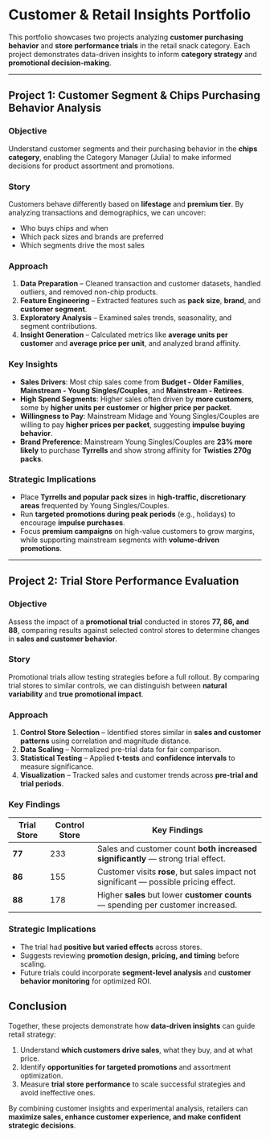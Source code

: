 # Customer & Retail Insights Portfolio

This portfolio showcases two projects analyzing **customer purchasing behavior** and **store performance trials** in the retail snack category. Each project demonstrates data-driven insights to inform **category strategy** and **promotional decision-making**.

---

## Project 1: Customer Segment & Chips Purchasing Behavior Analysis

### Objective
Understand customer segments and their purchasing behavior in the **chips category**, enabling the Category Manager (Julia) to make informed decisions for product assortment and promotions.

### Story
Customers behave differently based on **lifestage** and **premium tier**. By analyzing transactions and demographics, we can uncover:

- Who buys chips and when  
- Which pack sizes and brands are preferred  
- Which segments drive the most sales

### Approach
1. **Data Preparation** – Cleaned transaction and customer datasets, handled outliers, and removed non-chip products.
2. **Feature Engineering** – Extracted features such as **pack size**, **brand**, and **customer segment**.
3. **Exploratory Analysis** – Examined sales trends, seasonality, and segment contributions.
4. **Insight Generation** – Calculated metrics like **average units per customer** and **average price per unit**, and analyzed brand affinity.

### Key Insights
- **Sales Drivers**: Most chip sales come from **Budget - Older Families**, **Mainstream - Young Singles/Couples**, and **Mainstream - Retirees**.  
- **High Spend Segments**: Higher sales often driven by **more customers**, some by **higher units per customer** or **higher price per packet**.  
- **Willingness to Pay**: Mainstream Midage and Young Singles/Couples are willing to pay **higher prices per packet**, suggesting **impulse buying behavior**.  
- **Brand Preference**: Mainstream Young Singles/Couples are **23% more likely** to purchase **Tyrrells** and show strong affinity for **Twisties 270g packs**.  

### Strategic Implications
- Place **Tyrrells and popular pack sizes** in **high-traffic, discretionary areas** frequented by Young Singles/Couples.  
- Run **targeted promotions during peak periods** (e.g., holidays) to encourage **impulse purchases**.  
- Focus **premium campaigns** on high-value customers to grow margins, while supporting mainstream segments with **volume-driven promotions**.

---

## Project 2: Trial Store Performance Evaluation

### Objective
Assess the impact of a **promotional trial** conducted in stores **77, 86, and 88**, comparing results against selected control stores to determine changes in **sales and customer behavior**.

### Story
Promotional trials allow testing strategies before a full rollout. By comparing trial stores to similar controls, we can distinguish between **natural variability** and **true promotional impact**.

### Approach
1. **Control Store Selection** – Identified stores similar in **sales and customer patterns** using correlation and magnitude distance.  
2. **Data Scaling** – Normalized pre-trial data for fair comparison.  
3. **Statistical Testing** – Applied **t-tests** and **confidence intervals** to measure significance.  
4. **Visualization** – Tracked sales and customer trends across **pre-trial and trial periods**.

### Key Findings

| Trial Store | Control Store | Key Findings                                                                      |
| ----------- | ------------- | --------------------------------------------------------------------------------- |
| **77**      | 233           | Sales and customer count **both increased significantly** — strong trial effect. |
| **86**      | 155           | Customer visits **rose**, but sales impact not significant — possible pricing effect. |
| **88**      | 178           | Higher **sales** but lower **customer counts** — spending per customer increased. |

### Strategic Implications
- The trial had **positive but varied effects** across stores.  
- Suggests reviewing **promotion design, pricing, and timing** before scaling.  
- Future trials could incorporate **segment-level analysis** and **customer behavior monitoring** for optimized ROI.


## Conclusion
Together, these projects demonstrate how **data-driven insights** can guide retail strategy:

1. Understand **which customers drive sales**, what they buy, and at what price.  
2. Identify **opportunities for targeted promotions** and assortment optimization.  
3. Measure **trial store performance** to scale successful strategies and avoid ineffective ones.  

By combining customer insights and experimental analysis, retailers can **maximize sales, enhance customer experience, and make confident strategic decisions**.
